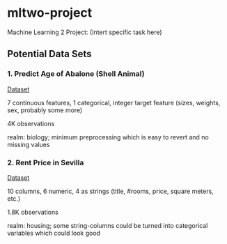 # mltwo-project
Machine Learning 2 Project: (Intert specific task here)

## Potential Data Sets

### 1. Predict Age of Abalone (Shell Animal)
[Dataset](https://archive.ics.uci.edu/dataset/1/abalone)


7 continuous features, 1 categorical, integer target feature (sizes, weights, sex, probably some more)


4K observations


realm: biology; minimum preprocessing which is easy to revert and no missing values


### 2. Rent Price in Sevilla
[Dataset](https://www.kaggle.com/datasets/javieradvani/sevilla-housing)


10 columns, 6 numeric, 4 as strings (title, #rooms, price, square meters, etc.)


1.8K observations


realm: housing; some string-columns could be turned into categorical variables which could look good
